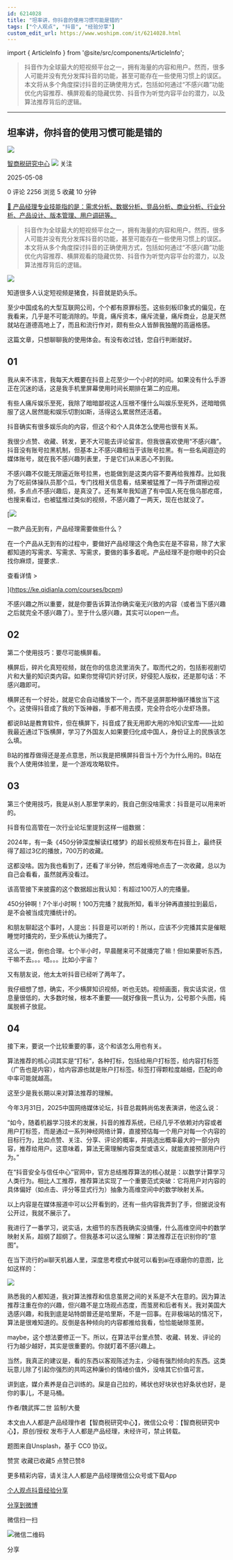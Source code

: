 ```yaml
---
id: 6214028
title: "坦率讲，你抖音的使用习惯可能是错的"
tags: ["个人观点", "抖音", "经验分享"]
custom_edit_url: https://www.woshipm.com/it/6214028.html
---
```

import { ArticleInfo } from '@site/src/components/ArticleInfo';

<ArticleInfo
    author="智商税研究中心"
    authorLink="https://www.woshipm.com/u/1385913"
    published="2025-05-08"
    views={2256}
    comments={0}
    collects={5}
/>

> 抖音作为全球最大的短视频平台之一，拥有海量的内容和用户。然而，很多人可能并没有充分发挥抖音的功能，甚至可能存在一些使用习惯上的误区。本文将从多个角度探讨抖音的正确使用方式，包括如何通过“不感兴趣”功能优化内容推荐、横屏观看的隐藏优势、抖音作为听觉内容平台的潜力，以及算法推荐背后的逻辑。

---

## 坦率讲，你抖音的使用习惯可能是错的

[![](https://image.woshipm.com/wp-files/2022/01/HGzWQbrb2dnLYMQvr1tF.jpg!/both/72x72)](https://www.woshipm.com/u/1385913)

[智商税研究中心](https://www.woshipm.com/u/1385913) ![](https://static.woshipm.com/tag/1122_1@2x.png) 关注

2025-05-08

0 评论 2256 浏览 5 收藏 10 分钟

[🔗 产品经理专业技能指的是：需求分析、数据分析、竞品分析、商业分析、行业分析、产品设计、版本管理、用户调研等。](https://ke.qidianla.com/courses/90pm)

> 抖音作为全球最大的短视频平台之一，拥有海量的内容和用户。然而，很多人可能并没有充分发挥抖音的功能，甚至可能存在一些使用习惯上的误区。本文将从多个角度探讨抖音的正确使用方式，包括如何通过“不感兴趣”功能优化内容推荐、横屏观看的隐藏优势、抖音作为听觉内容平台的潜力，以及算法推荐背后的逻辑。

![](https://image.woshipm.com/2024/03/08/8e27e56a-dd31-11ee-9846-00163e142b65.png)

知道很多人认定短视频是猪食，抖音就是奶头乐。

至少中国成名的大型互联网公司，个个都有原罪标签。这些刻板印象式的偏见，在我看来，几乎是不可能消除的。毕竟，痛斥资本，痛斥流量，痛斥商业，总是天然就站在道德高地上了，而且和流行作对，颇有些众人皆醉我独醒的高逼格感。

这篇文章，只想聊聊我的使用体会。有没有收过钱，您自行判断就好。

## 01

我从来不讳言，我每天大概要在抖音上花至少一个小时的时间。如果没有什么手游正在沉迷的话，这是我手机里屏幕使用时间长期排在第二的应用。

有些人痛斥娱乐至死，我除了暗暗鄙视这人压根不懂什么叫娱乐至死外，还暗暗佩服了这人居然能和娱乐切割如斯，活得这么累居然还活着。

抖音确实有很多娱乐向的内容，但这个和个人具体怎么使用也很有关系。

我很少点赞、收藏、转发，更不大可能去评论留言。但我很喜欢使用“不感兴趣”。抖音没有账号拉黑机制，但基本上不感兴趣相当于该账号拉黑。有一些名闻遐迩的媒体账号，就在我不感兴趣列表里，于是它们从来恶心不到我。

不感兴趣不仅能无限逼近账号拉黑，也能做到是这类内容不要再给我推荐。比如我为了吃前体操队员那个瓜，专门找相关信息看，结果被猛推了一阵子所谓擦边视频，多点点不感兴趣后，是真没了。还有某年我知道了有中国人死在俄乌那疙瘩，也搜来看过，也被猛推过类似的视频，不感兴趣了一两天，现在也就没了。

[![](https://image.woshipm.com/2023/08/02/58dc678c-30e3-11ee-88e7-00163e0b5ff3.png)

一款产品无到有，产品经理需要做些什么？

在一个产品从无到有的过程中，要做好产品经理这个角色实在是不容易，除了大家都知道的写需求、写需求、写需求，要做的事多着呢。产品经理不是你眼中的只会找你麻烦，提要求..

查看详情 >

](https://ke.qidianla.com/courses/bcpm)

不感兴趣之所以重要，就是你要告诉算法你确实毫无兴致的内容（或者当下感兴趣之后就完全不感兴趣了）。至于什么感兴趣，其实可以open一点。

## 02

第二个使用技巧：要尽可能横屏看。

横屏后，碎片化真短视频，就在你的信息流里消失了。取而代之的，包括影视剧切片和大量的知识类内容。如果你觉得切片好讨厌，好侵犯人版权，还是那句话：不感兴趣即可。

横屏还有一个好处，就是它会自动播放下一个，而不是竖屏那种循环播放当下这个。这使得抖音成了我的下饭神器，手都不用去摸，完全符合吃小龙虾场景。

都说B站是教育软件，但在横屏下，抖音成了我无用即大用的冷知识宝库——比如我最近通过下饭横屏，学习了外国友人如果要归化成中国人，身份证上的民族该怎么填。

B站的推荐做得还是差点意思，所以我是把横屏抖音当十万个为什么用的。B站在我个人使用体验里，是一个游戏攻略软件。

## 03

第三个使用技巧，我是从别人那里学来的，我自己倒没啥需求：抖音是可以用来听的。

抖音有位高管在一次行业论坛里提到这样一组数据：

2024年，有一条《450分钟深度解读红楼梦》的超长视频发布在抖音上，最终获得了超过3亿的播放，700万的收藏。

这都没啥。因为我也看到了，还看了半分钟，然后难得地点击了一次收藏，总以为自己会看看，虽然就再没看过。

该高管接下来披露的这个数据超出我认知：有超过100万人的完播量。

450分钟啊！7个半小时啊！100万完播？就我所知，看半分钟再直接拉到最后，是不会被当成完播统计的。

和朋友聊起这个事时，人提出：抖音是可以听的！所以，应该不少完播其实是催眠睡觉时播完的，至少系统认为播完了。

这么一说，倒也合理。七个半小时，早晨醒来可不就播完了嘛！但如果要听东西，干嘛不去。。。唔。。。比如小宇宙？

又有朋友说，他太太听抖音已经听了两年了。

我仔细想了想，确实，不少横屏知识视频，听也无妨。视频画面，我实话实说，信息量很低的，大多数时候，根本不重要——就好像我一贯认为，公号那个头图，纯属脱裤子放屁。

## 04

接下来，要说一个比较重要的事，这个和该怎么用也有关。

算法推荐的核心词其实是“打标”，各种打标，包括给用户打标签，给内容打标签（广告也是内容），给内容源也就是账户打标签。标签打得颗粒度越细，匹配的命中率可能就越高。

这至少是我长期以来对算法推荐的理解。

今年3月31日，2025中国网络媒体论坛，抖音总裁韩尚佑发表演讲，他这么说：

“如今，随着机器学习技术的发展，抖音的推荐系统，已经几乎不依赖对内容或者用户打标签，而是通过一系列神经网络计算，直接预估每一个用户对每一个内容的目标行为，比如点赞、关注、分享、评论的概率，并挑选出概率最大的一部分内容，推荐给用户。这意味着，算法无需理解内容类型或语义，就能直接预测用户行为。”

在“抖音安全与信任中心”官网中，官方总结推荐算法的核心就是：以数学计算学习人类行为。相比人工推荐，推荐算法实现了一个重要范式突破：它将用户对内容的具体偏好（如点击、评分等显式行为）抽象为高维空间中的数学映射关系。

以上内容是在媒体报道中可以公开看到的，还有一些内容我弄到了手，但据说没有公开过，我就不展示了。

我进行了一番学习，说实话，太细节的东西我确实没搞懂，什么高维空间中的数学映射关系，超纲了超纲了。但我基本可以这么理解：算法推荐正在识别你的“意图”。

在当下流行的ai聊天机器人里，深度思考模式中就可以看到ai在琢磨你的意图，比如这样的：

![](https://image.woshipm.com/2025/05/08/01af1d9c-2b69-11f0-ac86-00163e09d72f.png)

熟悉我的人都知道，我对算法推荐和信息茧房之间的关系是不大在意的。因为算法推荐注重在你的兴趣，但兴趣不是立场观点态度，而茧房和后者有关。我对美国大选感兴趣，和我到底是站特朗普还是哈里斯，不是一回事。在非极端站的情况下，算法是很难知道的。反倒是各种倾向的内容都推给我看，恰恰能破除茧房。

maybe，这个想法要修正一下。所以，在算法平台里点赞、收藏、转发、评论的行为越少越好，其实是很重要的。你就盯着不感兴趣上。

当然，我真正的建议是，看的东西以客观陈述为主，少碰有强烈倾向的东西。这类玩意儿除了引起你强烈的共鸣这种廉价的情绪价值外，没啥其它价值可言。

讲到底，媒介素养是自己训练的。屎是自己拉的，稀状也好块状也好条状也好，是你的事儿，不是马桶。

作者/魏武挥二世 监制/大曼

本文由人人都是产品经理作者【智商税研究中心】，微信公众号：【智商税研究中心】，原创/授权 发布于人人都是产品经理，未经许可，禁止转载。

题图来自Unsplash，基于 CC0 协议。

赞赏 收藏已收藏5 点赞已赞8

更多精彩内容，请关注人人都是产品经理微信公众号或下载App

[个人观点](https://www.woshipm.com/tag/%e4%b8%aa%e4%ba%ba%e8%a7%82%e7%82%b9)[抖音](https://www.woshipm.com/tag/%e6%8a%96%e9%9f%b3)[经验分享](https://www.woshipm.com/tag/%e7%bb%8f%e9%aa%8c%e5%88%86%e4%ba%ab)

[分享到微博](https://service.weibo.com/share/share.php?appkey=2775287854&title=坦率讲，你抖音的使用习惯可能是错的&url=https://www.woshipm.com/it/6214028.html&pic=https://image.woshipm.com/2024/03/08/8e27e56a-dd31-11ee-9846-00163e142b65.png)

微信扫一扫

![微信二维码](https://api.pwmqr.com/qrcode/create/?url=https://www.woshipm.com/it/6214028.html)

分享